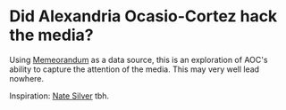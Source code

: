 # Did Alexandria Ocasio-Cortez hack the media?

Using [Memeorandum](https://memeorandum.com) as a data source, this is an exploration of AOC's ability to capture the attention of the media. This may very well lead nowhere.

Inspiration: [Nate Silver](https://fivethirtyeight.com/features/how-donald-trump-hacked-the-media/) tbh.

